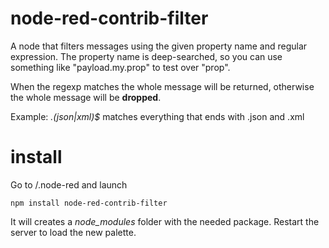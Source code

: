 # node-red-contrib-filter
A node that filters messages using the given property name and regular expression.
The property name is deep-searched, so you can use something like "payload.my.prop" to test over "prop".

When the regexp matches the whole message will be returned, otherwise the whole message will be **dropped**.

Example: *\.(json|xml)$* matches everything that ends with .json and .xml

# install
Go to <HOME>/.node-red and launch

`npm install node-red-contrib-filter`

It will creates a *node_modules* folder with the needed package. Restart the server to load the new palette.
